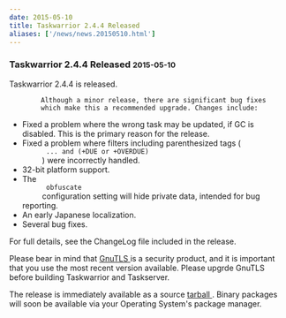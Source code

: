 ```yaml
---
date: 2015-05-10
title: Taskwarrior 2.4.4 Released
aliases: ['/news/news.20150510.html']
---
```

<div class="col-md-8 main">
 <div class="row">
  <h3>
   Taskwarrior 2.4.4 Released
   <small>
    2015-05-10
   </small>
  </h3>
  <p>
   Taskwarrior 2.4.4 is released.

            Although a minor release, there are significant bug fixes
            which make this a recommended upgrade. Changes include:
  </p>
  <p>
   <ul>
    <li>
     Fixed a problem where the wrong task may be updated, if GC is disabled. This is the primary reason for the release.
    </li>
    <li>
     Fixed a problem where filters including parenthesized tags (
     <code>
      ... and (+DUE or +OVERDUE)
     </code>
     ) were incorrectly handled.
    </li>
    <li>
     32-bit platform support.
    </li>
    <li>
     The
     <code>
      obfuscate
     </code>
     configuration setting will hide private data, intended for bug reporting.
    </li>
    <li>
     An early Japanese localization.
    </li>
    <li>
     Several bug fixes.
    </li>
   </ul>
   For full details, see the ChangeLog file included in the release.
  </p>
  <p>
   Please bear in mind that
   <a href="http://gnutls.org/">
    GnuTLS
   </a>
   is a security product, and it is important that you use the most
            recent version available.  Please upgrde GnuTLS before building
            Taskwarrior and Taskserver.
  </p>
  <p>
   The release is immediately available as a source
   <a href="/download?pk_campaign=twitter&amp;pk_kwd=task-2.4.4">
    tarball
   </a>
   .
            Binary packages will soon be available via your Operating System's
            package manager.
  </p>
  <br/>
  <br/>
 </div>
</div>

